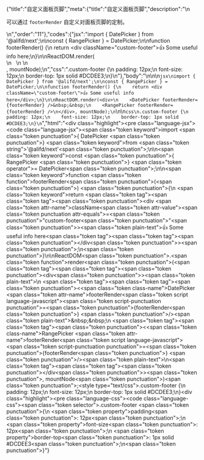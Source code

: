 {"title":"自定义面板页脚","meta":{"title":"自定义面板页脚","description":"\n<p>可以通过 <code>footerRender</code> 自定义对面板页脚的定制。</p>\n","order":"11"},"codes":{"jsx":"import { DatePicker } from '@alifd/next';\n\nconst { RangePicker } = DatePicker;\n\nfunction footerRender() {\n    return <div className=\"custom-footer\">👍 Some useful info here</div>;\n}\n\nReactDOM.render(<div>\n    <DatePicker footerRender={footerRender} />&nbsp;&nbsp;\n    <RangePicker footerRender={footerRender} />\n</div>, mountNode);\n","css":".custom-footer {\n    padding: 12px;\n    font-size: 12px;\n    border-top: 1px solid #DCDEE3;\n}\n"},"body":"\n\n\n````jsx\nimport { DatePicker } from '@alifd/next';\n\nconst { RangePicker } = DatePicker;\n\nfunction footerRender() {\n    return <div className=\"custom-footer\">👍 Some useful info here</div>;\n}\n\nReactDOM.render(<div>\n    <DatePicker footerRender={footerRender} />&nbsp;&nbsp;\n    <RangePicker footerRender={footerRender} />\n</div>, mountNode);\n````\n\n````css\n.custom-footer {\n    padding: 12px;\n    font-size: 12px;\n    border-top: 1px solid #DCDEE3;\n}\n````","html":"<script>(function(){\"use strict\";\n\nvar _next = require(\"@alifd/next\");\n\nvar RangePicker = _next.DatePicker.RangePicker;\n\n\nfunction footerRender() {\n    return React.createElement(\n        \"div\",\n        { className: \"custom-footer\" },\n        \"\\uD83D\\uDC4D Some useful info here\"\n    );\n}\n\nReactDOM.render(React.createElement(\n    \"div\",\n    null,\n    React.createElement(_next.DatePicker, { footerRender: footerRender }),\n    \"\\xA0\\xA0\",\n    React.createElement(RangePicker, { footerRender: footerRender })\n), mountNode);})()</script><div class=\"highlight\"><pre class=\"language-jsx\"><code class=\"language-jsx\"><span class=\"token keyword\">import</span> <span class=\"token punctuation\">{</span> DatePicker <span class=\"token punctuation\">}</span> <span class=\"token keyword\">from</span> <span class=\"token string\">'@alifd/next'</span><span class=\"token punctuation\">;</span>\n\n<span class=\"token keyword\">const</span> <span class=\"token punctuation\">{</span> RangePicker <span class=\"token punctuation\">}</span> <span class=\"token operator\">=</span> DatePicker<span class=\"token punctuation\">;</span>\n\n<span class=\"token keyword\">function</span> <span class=\"token function\">footerRender</span><span class=\"token punctuation\">(</span><span class=\"token punctuation\">)</span> <span class=\"token punctuation\">{</span>\n    <span class=\"token keyword\">return</span> <span class=\"token tag\"><span class=\"token tag\"><span class=\"token punctuation\">&lt;</span>div</span> <span class=\"token attr-name\">className</span><span class=\"token attr-value\"><span class=\"token punctuation attr-equals\">=</span><span class=\"token punctuation\">\"</span>custom-footer<span class=\"token punctuation\">\"</span></span><span class=\"token punctuation\">></span></span><span class=\"token plain-text\">👍 Some useful info here</span><span class=\"token tag\"><span class=\"token tag\"><span class=\"token punctuation\">&lt;/</span>div</span><span class=\"token punctuation\">></span></span><span class=\"token punctuation\">;</span>\n<span class=\"token punctuation\">}</span>\n\nReactDOM<span class=\"token punctuation\">.</span><span class=\"token function\">render</span><span class=\"token punctuation\">(</span><span class=\"token tag\"><span class=\"token tag\"><span class=\"token punctuation\">&lt;</span>div</span><span class=\"token punctuation\">></span></span><span class=\"token plain-text\">\n    </span><span class=\"token tag\"><span class=\"token tag\"><span class=\"token punctuation\">&lt;</span><span class=\"token class-name\">DatePicker</span></span> <span class=\"token attr-name\">footerRender</span><span class=\"token script language-javascript\"><span class=\"token script-punctuation punctuation\">=</span><span class=\"token punctuation\">{</span>footerRender<span class=\"token punctuation\">}</span></span> <span class=\"token punctuation\">/></span></span><span class=\"token plain-text\">&amp;nbsp;&amp;nbsp;\n    </span><span class=\"token tag\"><span class=\"token tag\"><span class=\"token punctuation\">&lt;</span><span class=\"token class-name\">RangePicker</span></span> <span class=\"token attr-name\">footerRender</span><span class=\"token script language-javascript\"><span class=\"token script-punctuation punctuation\">=</span><span class=\"token punctuation\">{</span>footerRender<span class=\"token punctuation\">}</span></span> <span class=\"token punctuation\">/></span></span><span class=\"token plain-text\">\n</span><span class=\"token tag\"><span class=\"token tag\"><span class=\"token punctuation\">&lt;/</span>div</span><span class=\"token punctuation\">></span></span><span class=\"token punctuation\">,</span> mountNode<span class=\"token punctuation\">)</span><span class=\"token punctuation\">;</span></code></pre></div><style type=\"text/css\">.custom-footer {\n    padding: 12px;\n    font-size: 12px;\n    border-top: 1px solid #DCDEE3;\n}</style><div class=\"highlight\"><pre class=\"language-css\"><code class=\"language-css\"><span class=\"token selector\">.custom-footer</span> <span class=\"token punctuation\">{</span>\n    <span class=\"token property\">padding</span><span class=\"token punctuation\">:</span> 12px<span class=\"token punctuation\">;</span>\n    <span class=\"token property\">font-size</span><span class=\"token punctuation\">:</span> 12px<span class=\"token punctuation\">;</span>\n    <span class=\"token property\">border-top</span><span class=\"token punctuation\">:</span> 1px solid #DCDEE3<span class=\"token punctuation\">;</span>\n<span class=\"token punctuation\">}</span></code></pre></div>"}